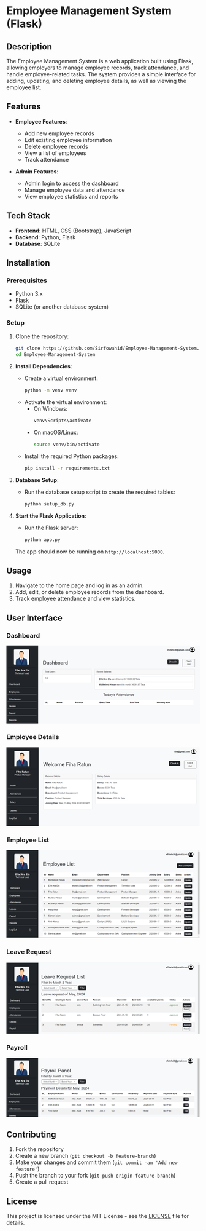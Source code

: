 # Employee Management System (Flask)

## Description
The Employee Management System is a web application built using Flask, allowing employers to manage employee records, track attendance, and handle employee-related tasks. The system provides a simple interface for adding, updating, and deleting employee details, as well as viewing the employee list.

## Features
- **Employee Features**:
  - Add new employee records
  - Edit existing employee information
  - Delete employee records
  - View a list of employees
  - Track attendance

- **Admin Features**:
  - Admin login to access the dashboard
  - Manage employee data and attendance
  - View employee statistics and reports

## Tech Stack
- **Frontend**: HTML, CSS (Bootstrap), JavaScript
- **Backend**: Python, Flask
- **Database**: SQLite 

## Installation

### Prerequisites
- Python 3.x
- Flask
- SQLite (or another database system)

### Setup

1. Clone the repository:
    ```bash
    git clone https://github.com/Sirfowahid/Employee-Management-System.git
    cd Employee-Management-System
    ```

2. **Install Dependencies**:
    - Create a virtual environment:
        ```bash
        python -m venv venv
        ```
    - Activate the virtual environment:
        - On Windows:
            ```bash
            venv\Scripts\activate
            ```
        - On macOS/Linux:
            ```bash
            source venv/bin/activate
            ```
    - Install the required Python packages:
        ```bash
        pip install -r requirements.txt
        ```

3. **Database Setup**:
    - Run the database setup script to create the required tables:
        ```bash
        python setup_db.py
        ```

4. **Start the Flask Application**:
    - Run the Flask server:
        ```bash
        python app.py
        ```

    The app should now be running on `http://localhost:5000`.

## Usage
1. Navigate to the home page and log in as an admin.
2. Add, edit, or delete employee records from the dashboard.
3. Track employee attendance and view statistics.

## User Interface
### Dashboard
![Dashboard](demo/Picture1.png)
### Employee Details
![Dashboard](demo/Picture2.png)
### Employee List
![Dashboard](demo/Picture3.png)
### Leave Request
![Dashboard](demo/Picture4.png)
### Payroll
![Dashboard](demo/Picture5.png)

## Contributing
1. Fork the repository
2. Create a new branch (`git checkout -b feature-branch`)
3. Make your changes and commit them (`git commit -am 'Add new feature'`)
4. Push the branch to your fork (`git push origin feature-branch`)
5. Create a pull request

## License
This project is licensed under the MIT License - see the [LICENSE](LICENSE) file for details.
